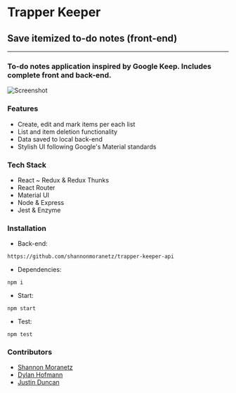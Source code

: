 # Trapper Keeper

## Save itemized to-do notes (front-end)

* * *

### To-do notes application inspired by Google Keep. Includes complete front and back-end. 

![Screenshot](https://user-images.githubusercontent.com/18714169/53057391-8c82b780-346c-11e9-8b5a-baf292f00524.gif)

### Features

*   Create, edit and mark items per each list
*   List and item deletion functionality
*   Data saved to local back-end
*   Stylish UI following Google's Material standards

### Tech Stack

*   React ~ Redux & Redux Thunks
*   React Router
*   Material UI
*   Node & Express
*   Jest & Enzyme

### Installation

* Back-end:
```
https://github.com/shannonmoranetz/trapper-keeper-api
```
* Dependencies:
```
npm i
```
* Start:
```
npm start
```
* Test:
```
npm test
```

### Contributors

* [Shannon Moranetz](https://github.com/shannonmoranetz)
* [Dylan Hofmann](https://github.com/dylhof)
* [Justin Duncan](https://github.com/JustinD85)